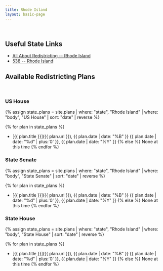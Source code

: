 ```yaml
---
title: Rhode Island
layout: basic-page
---
```


<br>

Useful State Links
---

- [All About Redistricting -- Rhode Island](https://redistricting.lls.edu/state/rhode-island/?cycle=2020&level=Congress&startdate=)
- [538 -- Rhode Island](https://projects.fivethirtyeight.com/redistricting-2022-maps/rhode-island/)

Available Redistricting Plans
---

<br>

### US House

{% assign state_plans = site.plans | where: "state", "Rhode Island" | where: "body", "US House" | sort: "date" | reverse %}

{% for plan in state_plans %}
- [{{ plan.title }}]({{ plan.url }}), {{ plan.date | date: "%B" }} {{ plan.date | date: "%d" | plus:'0' }}, {{ plan.date | date: "%Y" }}
{% else %}
None at this time
{% endfor %}

### State Senate

{% assign state_plans = site.plans | where: "state", "Rhode Island" | where: "body", "State Senate" | sort: "date" | reverse %}

{% for plan in state_plans %}
- [{{ plan.title }}]({{ plan.url }}), {{ plan.date | date: "%B" }} {{ plan.date | date: "%d" | plus:'0' }}, {{ plan.date | date: "%Y" }}
{% else %}
None at this time
{% endfor %}


### State House

{% assign state_plans = site.plans | where: "state", "Rhode Island" | where: "body", "State House" | sort: "date" | reverse %}

{% for plan in state_plans %}
- [{{ plan.title }}]({{ plan.url }}), {{ plan.date | date: "%B" }} {{ plan.date | date: "%d" | plus:'0' }}, {{ plan.date | date: "%Y" }}
{% else %}
None at this time
{% endfor %}
